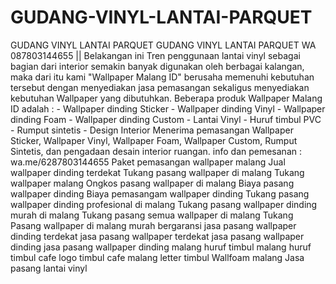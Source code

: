 # GUDANG-VINYL-LANTAI-PARQUET
GUDANG VINYL LANTAI PARQUET  GUDANG VINYL LANTAI PARQUET WA 087803144655 || Belakangan ini Tren penggunaan lantai vinyl sebagai bagian dari interior semakin banyak digunakan oleh berbagai kalangan, maka dari itu kami "Wallpaper Malang ID" berusaha memenuhi kebutuhan tersebut dengan menyediakan jasa pemasangan sekaligus menyediakan kebutuhan Wallpaper yang dibutuhkan.  Beberapa produk Wallpaper Malang ID adalah : - Wallpaper dinding Sticker - Wallpaper dinding Vinyl - Wallpaper dinding Foam - Wallpaper dinding Custom - Lantai Vinyl - Huruf timbul PVC - Rumput sintetis - Design Interior  Menerima pemasangan Wallpaper Sticker, Wallpaper Vinyl, Wallpaper Foam, Wallpaper Custom, Rumput Sintetis, dan pengadaan desain interior ruangan. info dan pemesanan : wa.me/6287803144655   Paket pemasangan wallpaper malang Jual wallpaper dinding terdekat Tukang pasang wallpaper di malang Tukang wallpaper malang Ongkos pasang wallpaper di malang Biaya pasang wallpaper dinding Biaya pemasangam wallpaper dinding Tukang pasang wallpaper dinding profesional di malang Tukang pasang wallpaper dinding murah di malang Tukang pasang semua wallpaper di malang Tukang Pasang wallpaper di malang murah bergaransi jasa pasang wallpaper dinding terdekat jasa pasang wallpaper terdekat jasa pasang wallpaper dinding jasa pasang wallpaper dinding malang huruf timbul malang  huruf timbul cafe logo timbul cafe malang letter timbul Wallfoam malang Jasa pasang lantai vinyl

